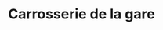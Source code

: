 ---
title: "Carrosserie de la gare"
url: /poissy/carrosserie-de-la-gare/
shop: réparation de voitures
---